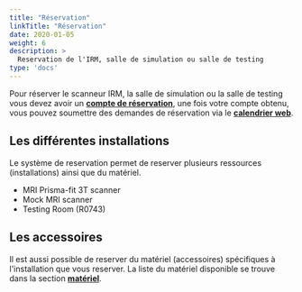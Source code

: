 ```yaml
---
title: "Réservation"
linkTitle: "Réservation"
date: 2020-01-05
weight: 6
description: >
  Reservation de l'IRM, salle de simulation ou salle de testing
type: 'docs'
---
```


Pour réserver le scanneur IRM, la salle de simulation ou la salle de testing vous devez avoir un [__compte de réservation__](https://unf-montreal.ca/fr/documentation/welcome/account), une fois votre compte obtenu, vous pouvez soumettre des demandes de réservation via le [__calendrier web__](https://reservation.unf-montreal.ca/Web/index.php?redirect=%2FWeb%2Fschedule.php%3F).


## Les différentes installations

Le système de reservation permet de reserver plusieurs ressources (installations) ainsi que du matériel.

- MRI Prisma-fit 3T scanner
- Mock MRI scanner
- Testing Room (R0743)

##  Les accessoires

Il est aussi possible de reserver du matériel (accessoires) spécifiques à l'installation que vous reserver.
La liste du matériel disponible se trouve dans la section [__matériel__](https://unf-montreal.ca/fr/documentation/facility/hardware_software).
